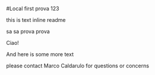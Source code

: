 #Local first prova 123

this is text inline readme

sa sa prova prova

Ciao!

And here is some more text

please contact Marco Caldarulo for questions or concerns